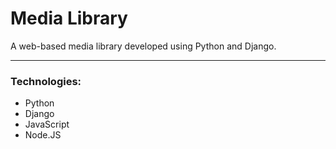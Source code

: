 # Media Library
A web-based media library developed using Python and Django.

---

### Technologies:
* Python
* Django
* JavaScript
* Node.JS


